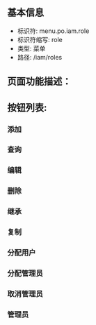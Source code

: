 
## 基本信息

- 标识符: menu.po.iam.role
- 标识符缩写: role
- 类型: 菜单
- 路径: /iam/roles

## 页面功能描述：





## 按钮列表:


### 添加



### 查询



### 编辑



### 删除



### 继承



### 复制



### 分配用户



### 分配管理员



### 取消管理员



### 管理员


